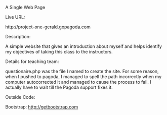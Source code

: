 A Single Web Page


Live URL:

http://project-one-gerald.gopagoda.com

Description:

A simple website that gives an introduction about myself and helps identify my objectives of taking this class to the instructors.

Details for teaching team:

questionaire.php was the file I named to create the site. For some reason, when I pushed to pagoda, I managed to spell the path incorrectly when my computer autocorrected it and managed to cause the process to fail. I actually have to wait till the Pagoda support fixes it.


Outside Code:

Bootstrap: http://getbootstrap.com
